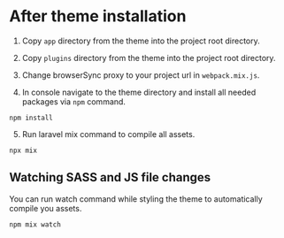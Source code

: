 # After theme installation

1. Copy `app` directory from the theme into the project root directory.

2. Copy `plugins` directory from the theme into the project root directory.

3. Change browserSync proxy to your project url in `webpack.mix.js`.

4. In console navigate to the theme directory and install all needed packages via `npm` command.

`npm install`

5. Run laravel mix command to compile all assets.

`npx mix`

## Watching SASS and JS file changes

You can run watch command while styling the theme to automatically compile you assets.

`npm mix watch`
